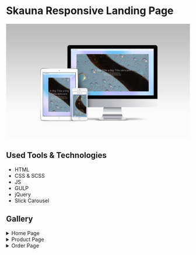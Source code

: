 # Skauna Responsive Landing Page

![Page Preview](gallery/preview.jpg)

## Used Tools & Technologies

- HTML
- CSS & SCSS
- JS
- GULP
- jQuery
- Slick Carousel

## Gallery

<details>

<summary>Home Page</summary>

![Home Page](gallery/home.png)

</details>

<details>

<summary>Product Page</summary>

![Home Page](gallery/product.png)

</details>

<details>

<summary>Order Page</summary>

![Home Page](gallery/order.png)

</details>
